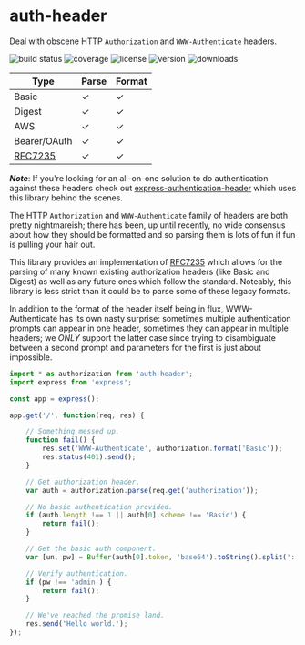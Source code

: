 # auth-header

Deal with obscene HTTP `Authorization` and `WWW-Authenticate` headers.

![build status](http://img.shields.io/travis/izaakschroeder/auth-header.svg?style=flat&branch=master)
![coverage](http://img.shields.io/coveralls/izaakschroeder/auth-header.svg?style=flat&branch=master)
![license](http://img.shields.io/npm/l/auth-header.svg?style=flat&branch=master)
![version](http://img.shields.io/npm/v/auth-header.svg?style=flat&branch=master)
![downloads](http://img.shields.io/npm/dm/auth-header.svg?style=flat&branch=master)

| Type          | Parse   | Format  |
| ------------- | ------- | ------- |
| Basic         |    ✓    |    ✓    |
| Digest        |    ✓    |    ✓    |
| AWS           |    ✓    |    ✓    |
| Bearer/OAuth  |    ✓    |    ✓    |
| [RFC7235]     |    ✓    |    ✓    |

***Note***: If you're looking for an all-on-one solution to do authentication against these headers check out [express-authentication-header] which uses this library behind the scenes.

The HTTP `Authorization` and `WWW-Authenticate` family of headers are both pretty nightmareish; there has been, up until recently, no wide consensus about how they should be formatted and so parsing them is lots of fun if fun is pulling your hair out.

This library provides an implementation of [RFC7235] which allows for the parsing of many known existing authorization headers (like Basic and Digest) as well as any future ones which follow the standard. Noteably, this library is less strict than it could be to parse some of these legacy formats.

In addition to the format of the header itself being in flux, WWW-Authenticate has its own nasty surprise: sometimes multiple authentication prompts can appear in one header, sometimes they can appear in multiple headers; we _ONLY_ support the latter case since trying to disambiguate between a second prompt and parameters for the first is just about impossible.

```javascript
import * as authorization from 'auth-header';
import express from 'express';

const app = express();

app.get('/', function(req, res) {

	// Something messed up.
	function fail() {
		res.set('WWW-Authenticate', authorization.format('Basic'));
		res.status(401).send();
	}

	// Get authorization header.
	var auth = authorization.parse(req.get('authorization'));

	// No basic authentication provided.
	if (auth.length !== 1 || auth[0].scheme !== 'Basic') {
		return fail();
	}

	// Get the basic auth component.
	var [un, pw] = Buffer(auth[0].token, 'base64').toString().split(':', 2);

	// Verify authentication.
	if (pw !== 'admin') {
		return fail();
	}

	// We've reached the promise land.
	res.send('Hello world.');
});
```

[RFC7235]: https://tools.ietf.org/html/rfc7235
[express-authentication-header]: https://github.com/izaakschroeder/express-authentication-header
